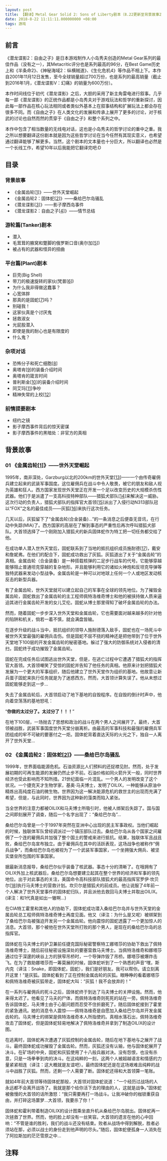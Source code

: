 ```yaml
---
layout: post
title: 【翻译】Metal Gear Solid 2: Sons of Liberty剧本（8.22更新至背景故事2）
date: 2018-8-22 11:11:11.000000000 +08:00
tags: 游戏
---
```


## 前言

《潜龙谍影2：自由之子》是日本游戏制作人小岛秀夫创造的Metal Gear系列的最佳作品（没有之一），其Metacritic评分也是系列最高的96分，在Best Game历史上和《半条命2》、《神秘海域2：纵横贼道》、《生化危机4》等作品不相上下。本作自2001年11月12日发售，至今全球销量超过700万份，也是系列的最高销量（截止到2016年1月，《潜龙谍影V：幻痛》的销量为600万份）。

本作时间线位于初代《潜龙谍影》之后，大胆的采用了新主角雷电进行叙事。几乎每一部《潜龙谍影》的正统作品都是小岛秀夫对于游戏玩法和哲学的重新探讨，因此每一部作品在核心玩法相同或者类似外基本上在叙事结构和扩展玩法上都会存在很多不同。而《自由之子》在人类文化的发展和传承上展开了更多的讨论，对于核武的讨论也自然而然的贯穿于《自由之子》和整个系列之中。

本作中包含了相当数量的无线电对话，这也是小岛秀夫的哲学讨论的重中之重。我之所以想要翻译这份剧本就是因为这些哲学讨论在当今任然有其现实意义，也希望通过翻译能够了解更多。当然，这个剧本的文本量也十分巨大，所以翻译也必然是一个长线工作，希望10年以后我能把它翻译完吧:D

## 目录

### 背景故事

+ 《金属齿轮[[1][1]]》——世外天堂崛起
+ 《金属齿轮2：固体蛇[[2][2]]》——桑给巴尔岛骚乱
+ 《潜龙谍影[[3][3]]》——影子摩西岛事件
+ 《潜龙谍影2：自由之子[[4][4]]》——情节总结

### 游轮篇(Tanker)剧本

+ 潜入
+ 毛茸茸的腋窝和蹩脚的俄罗斯口音(奥尔加[[5][5]])
+ 被占有的武器和怪异的扭曲

### 平台篇(Plant)剧本

+ 巨壳(Big Shell)
+ 带刀的极速旋转的家伙(梵普[[6][6]])
+ 为什么我非得做这蠢事？
+ 心宽体胖
+ 那真的是固蛇[[7][7]]吗？
+ 别碰我！
+ 这家伙真是个讨厌鬼
+ 拯救淑女
+ 光屁股潜入
+ 即使是我的耐心也是有限度的
+ 什么鬼？

### 杂项对话

+ 恐怖分子和死亡细胞[[8][8]]
+ 奥塔肯[[9][9]]的装备介绍时间
+ 奥塔肯的箴言时间
+ 普利斯金[[10][10]]的装备介绍时间
+ 同艾玛[[11][11]]争吵
+ 精神失常的上校[[12][12]]

### 前情提要剧本

+ 纽约之镜
+ 影子摩西事件背后的惊天密谋
+ 影子摩西事件的黑暗处：非官方的真相

## 背景故事

### 01 《金属齿轮[[1][1]]》——世外天堂崛起

1995年，南非深处，Garzburg以北的200km的世外天堂[[13][13]]——一个由传奇雇佣兵建立起来的武装军事国度。这位雇佣兵在战斗中令人敬畏，被它的朋友和敌人视为英雄和狂人。西方国家发现世外天堂正在开发一个足以改变历史的大规模杀伤性武器。他们于是派遣了一支高科技特种部队——猎狐犬部队[[14][14]]来解决这一威胁。这次行动的负责人，猎狐犬部队的指挥官大首领[[15][15]]派出了入侵行动N313部队冠以“FOX”之名的最佳成员——灰狐[[16][16]]来执行这次任务。

几天以后，灰狐留下了“金属齿轮(合金装备)...”的一条消息之后便杳无音讯，在行动中失踪(MIA)了。西方国家的高层在了解到事态的严重性后再次呼叫猎狐犬部队。大首领选择了一个刚刚加入猎狐犬的新兵固体蛇作为特工把一切任务都交给了他。

在成功单人潜入世外天堂后，固蛇联系到了当地的抵抗组织成员施耐德[[17][17]]，戴安和詹妮弗。在他们的配合下，固蛇成功救出了灰狐。灰狐道出了关于“金属齿轮”的真相。金属齿轮（合金装备）是一种搭载核弹的二足步行战车的代号。它能够穿越能够阻止普通坦克穿越的复杂地形。并且能够利用它的诸如火神炮和反坦克导弹等独特武器来发动小型战争。金属齿轮是一种可以对地球上任何一个人或地区发动核反击的新型兵器。

有了金属齿轮，世外天堂就可以建立起自己的军事在全球的领先地位。为了摧毁金属齿轮，固蛇救出了金属齿轮的主工程师佩特洛维奇博士和他的被挟持做人质来逼迫其进行金属齿轮开发的女儿艾伦。固蛇从博士那里得知了破坏金属齿轮的办法。

然而，随着固蛇一步步深入世外天堂和金属齿轮，它也需要面对越来越多的针对他的陷阱和机关，倘若一着不慎，就会满盘皆输。

在逐步升级的战斗当中，抵抗组织的领导人施耐德落入敌手，固蛇也在一场死斗中被世外天堂最强的雇佣兵击伤。但是固蛇不屈不挠的精神还是把他带到了位于世外天堂地下100层的开发金属齿轮的秘密基地。躲过了强大的防御系统对入侵者的清扫，固蛇终于成功摧毁了金属齿轮。

固蛇在完成任务后试图逃出世外天堂，但是，在逃亡过程中它遭遇了猎狐犬的指挥官大首领。大首领嘲笑了受惊的固蛇并告知了他任务的真相。他原来计划把猎狐犬发展为一个更大的军事组织，随后他建立了世外天堂作为组织的基地。他故意让新兵蛋子固蛇来执行任务就是为了迷惑西方。然而，大首领计算失误了。他从未想过固蛇能够走到这一步...

失去了金属齿轮后，大首领启动了地下基地的自毁程序。在自毁的倒计时声中，他向着空荡荡的基地怒吼：

“**你做的太过分了。太过分了！！！**”

在地下100层，一场抛去了思想和政治的战斗在两个男人之间展开了。最终，大首领被战胜，武装军事国度世外天堂分崩离析。由最高的军事科技和最强的雇佣兵军团组成的牢不可破的要塞付之一炬。固体蛇背着直达天际的火光之下，独自一人离开了世外天堂...

### 02 《金属齿轮2：固体蛇[[2][2]]》——桑给巴尔岛骚乱

1999年，世界面临能源危机。石油资源比人们预料的还捉襟见肘。然而，处于发展初期的可再生能源的发展仍然止步不前。石油价格如同火箭升天一般，同时世界经济也受此影响而不知所措。21世纪面临一片混乱。一个男人的发明改变了这个状况。一个捷克天才生物学家，基奥·马夫博士，发明了OILIX，一种能够从原油中精炼出高纯度石油的微生物。世界因为这一解决能源危机的救世主的出现而充满了希望，但是，与此同时，世界因为这种新的藻类而陷入紧张。

当全世界的注意力都被OILIX和马夫博士所吸引时，他被人绑架后失踪了。国与国之间即刻展开了调查，随后一个名字出现了：“桑给巴尔岛”...

桑给巴尔岛曾是一个于1997年突然在亚洲中心出现的民主军事政权。当他们崛起的时候，独联体军队曾经调派过一个镇压部队过去。桑给巴尔岛从各个国家之间雇佣了一个连的雇佣兵并加强了整个国土的警戒来进行抵抗。结果，独联体军且战且败，桑给巴尔岛宣布独立。由于雇佣兵在其中的活跃表现，这场战争也被称作“佣兵战争”，而桑给巴尔岛也被视为了一个武装军事国家，一个坐拥强大佣兵、被坚实堡垒所包围的军事国家。

据最新消息报导，桑给巴尔似乎装备了核武器。事态十分的清晰了。在哦拥有了OILIX外加上核武器后，桑给巴尔岛想要建立起其在整个世界的经济和军事的领先地位。出于对此事态的关注，美国命令高科技部队猎狐犬的最高指挥官罗伊·坎贝尔[[18][18]]执行马夫博士的营救计划。坎贝尔是猎狐犬的前成员。他让说服了4年前一个人解决了世外天堂事件的固体蛇归队，并且派他去救回马夫博士并取出OILIX。(译注：和1代真是如出一辙啊...)

在CIA特工霍里和其他人的协助下，固体蛇成功潜入桑给巴尔岛并与世外天堂的金属齿轮总工程师佩特洛维奇博士再度见面。他又（译注：为什么是又呢）被绑架到了桑给巴尔岛被强迫开发另一个金属齿轮。他向震惊的固蛇透露了一个更加惊人的消息。大首领，那个被他在世外天堂所打败的那个男人，是现在的桑给巴尔岛的总指挥官。

固体蛇在马夫博士的护卫兼前任捷克国际秘密警察特工娜塔莎的协助下救出了佩特洛维奇博士，随后前往秘密设施深处的要塞营救马夫博士。当佩特洛维奇和娜塔莎通过位于深邃的峡谷上方的狭窄吊桥时，一个导弹炸毁了吊桥。娜塔莎被爆炸击飞。在为了救助娜塔莎而一筹莫展的时候，固体蛇听到了一个熟悉的声音“嘿，斯内克（译注：Snake，即固体蛇，固蛇），我们是好朋友。我可以帮你。请立刻离开这里！”是灰狐。固体蛇看到了正在控制金属齿轮的灰狐。眼睁睁的看着娜塔莎和佩特洛维奇被灰狐带走，固体蛇大叫：“灰狐！我不会放弃的！”

在一系列与雇佣兵的死斗之后，固体蛇终于到达了马夫博士的关押设施。然而，他来得太迟了。他看见了马夫的尸体，而佩特洛维奇则死死的站在一旁。佩特洛维奇告诉固体蛇，马夫博士由于心脏问题而忍受不住折磨死了。随后固体蛇接到了霍里的紧急通讯。她的消息令人震惊——佩特洛维奇是自愿加入桑给巴尔岛并开发金属齿轮的。马夫博士的绑架是佩特洛维奇本人所指使的。真相水落石出，佩特洛维奇攻击了固体蛇，但是固体蛇轻易地解决了佩特洛维奇并拿到了制造OILIX的设计图。

在逃离时，固体蛇再次遭遇了灰狐控制的金属齿轮，随后在地下基地与之展开了战斗。最终固体蛇成功摧毁了金属齿轮。然而，灰狐还没有认输，他与固体蛇展开了决斗。在矿场的中央，固蛇和灰狐使用了十八般兵器对决。没有怨恨，也没有杀意，只是一场拳拳到肉的决斗。在这纯粹的一刻，这两个人被超越语言和情感的力量紧紧相连（译注：这大概就是友谊吧）。最终固体蛇还是在这场艰难且纯粹的战斗中战胜了灰狐。然而，还剩一个人需要了断。固体蛇还得和大首领算一笔账。

就如4年前大首领等待固体蛇那般，大首领对固体蛇说道：“一个经历过战场的人永远都不会离开战场了。我就是那个给你活下去的理由的人，这就是战争。”固体蛇被傲慢的大首领的话所激怒：“我只需要再打一场战斗。让我冲破你的枷锁重获自由，并打碎这场噩梦...大首领，我要杀了你！”

固体蛇和霍利带着制造OILIX的设计图乘坐直升机从桑给巴尔岛脱出。固体蛇再一次拯救了世界。然而，他的脸上却没有一丝笑容。大首领的遗言在他的心中回响：“不管是谁的胜利，我们的战斗还没有结束。败者从战场中得到解脱，胜者必须站在那，必须以战士的身份走到他声明的尽头。”随后，固体蛇便孤身一人消失在了阿拉斯加的茫茫雪原之中...

## 注释

[1]: https://en.wikipedia.org/wiki/Metal_Gear	"Metal Gear"
[2]:https://en.wikipedia.org/wiki/Metal_Gear_2:_Solid_Snake	"Metal Gear 2"
[3]:https://en.wikipedia.org/wiki/Metal_Gear_Solid	"Metal Gear Solid"
[4]:https://en.wikipedia.org/wiki/Metal_Gear_Solid_2:_Sons_of_Liberty	"Metal Gear Solid 2: Sons of Liberty"
[5]:http://metalgear.wikia.com/wiki/Olga_Gurlukovich	"Olga"
[6]:http://metalgear.wikia.com/wiki/Vamp	"Vamp"
[7]:https://en.wikipedia.org/wiki/Solid_Snake	"Solid Snake"
[8]:http://metalgear.wikia.com/wiki/Dead_Cell	"Dead Cell"
[9]:http://metalgear.wikia.com/wiki/Hal_Emmerich	"Otacon"
[10]:https://en.wikipedia.org/wiki/Solid_Snake	"Pliskin"
[11]:http://metalgear.wikia.com/wiki/Emma_Emmerich	"Emma Emmerich"
[12]:http://metalgear.wikia.com/wiki/Colonel_(AI)	"Colonel"
[13]:http://metalgear.wikia.com/wiki/Outer_Heaven	"Outer Heaven"
[14]:http://metalgear.wikia.com/wiki/FOXHOUND	"FOXHOUND"
[15]:http://metalgear.wikia.com/wiki/Big_Boss	"Big Boss"
[16]:http://metalgear.wikia.com/wiki/Gray_Fox	"Gray Fox"
[17]:http://metalgear.wikia.com/wiki/Kyle_Schneider	"Schneider"
[18]:http://metalgear.wikia.com/wiki/Roy_Campbell	"Roy Campbell"